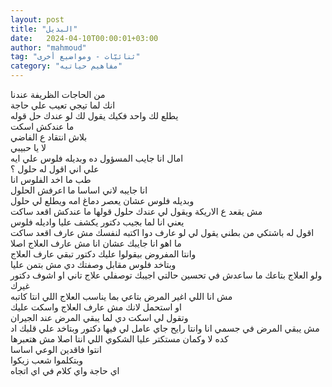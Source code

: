 ```yaml
---
layout: post
title: "البديل"
date:   2024-04-10T00:00:01+03:00
author: "mahmoud"
tag: "ثنائيّات - ومواضيع أخرى"
category: "مفاهيم حياتيه"
---
```



من الحاجات الظريفة عندنا  
انك لما تيجي تعيب علي حاجة  
يطلع لك واحد فكيك يقول لك لو عندك حل قوله  
ما عندكش اسكت  
بلاش انتقاد ع الفاضي  
لا يا حبيبي  
امال انا جايب المسؤول ده وبديله فلوس علي ايه  
علي اني اقول له حلول ؟  
طب ما اخد الفلوس انا  
انا جايبه لاني اساسا ما اعرفش الحلول  
وبديله فلوس عشان يعصر دماغ امه ويطلع لي حلول  
مش يقعد ع الاريكة ويقول لي عندك حلول قولها ما عندكش اقعد
ساكت  
يعني انا لما بجيب دكتور يكشف عليا واديله فلوس  
اقول له باشتكي من بطني يقول لي لو عارف دوا اكتبه لنفسك
مش عارف اقعد ساكت  
ما اهو انا جايبك عشان انا مش عارف العلاج اصلا  
وانتا المفروض بيقولوا عليك دكتور تبقي عارف
العلاج  
وبتاخد فلوس مقابل وصفتك دي مش بتمن عليا  
ولو العلاج بتاعك ما ساعدش في تحسين حالتي اجيبك توصفلي
علاج تاني او اشوف دكتور غيرك  
مش انا اللي اغير المرض بتاعي بما يناسب العلاج اللي انتا
كاتبه  
او استحمل لانك مش عارف العلاج واسكت عليك  
وتقول لي اسكت دي لما يبقي المرض عند الجيران  
مش يبقي المرض في جسمي انا وانتا رايح جاي عامل لي فيها
دكتور وبتاخد علي قلبك اد كده لا وكمان مستكتر عليا الشكوي اللي انتا اصلا
مش هتعبرها  
انتوا فاقدين الوعي اساسا  
وبتكلموا شعب زيكوا  
اي حاجة واي كلام في اي اتجاه
